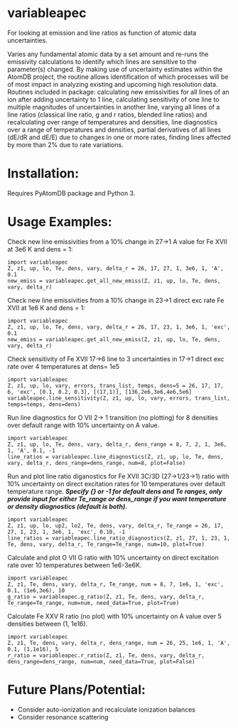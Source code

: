 # variableapec
For looking at emission and line ratios as function of atomic data uncertainties.

Varies any fundamental atomic data by a set amount and re-runs the emissivity calculations to identify which lines are sensitive to the parameter(s) changed. By making use of uncertainty estimates within the AtomDB project, the routine allows identification of which processes will be of most impact in analyzing existing and upcoming high resolution data. Routines included in package: calculating new emissivities for all lines of an ion after adding uncertainty to 1 line, calculating sensitivity of one line to multiple magnitudes of uncertainties in another line, varying all lines of a line ratios (classical line ratio, g and r ratios, blended line ratios) and recalculating over range of temperatures and densities, line diagnostics over a range of temperatures and densities, partial derivatives of all lines (dE/dR and dE/E) due to changes in one or more rates, finding lines affected by more than 2% due to rate variations. 

Installation:
============
Requires PyAtomDB package and Python 3.


Usage Examples:
==============
Check new line emissivities from a 10% change in 27->1 A value for Fe XVII at 3e6 K and dens = 1:

	import variableapec
	Z, z1, up, lo, Te, dens, vary, delta_r = 26, 17, 27, 1, 3e6, 1, 'A', 0.1
	new_emiss = variableapec.get_all_new_emiss(Z, z1, up, lo, Te, dens, vary, delta_r)

Check new line emissivities from a 10% change in 23->1 direct exc rate Fe XVII at 1e6 K and dens = 1:

	import variableapec
	Z, z1, up, lo, Te, dens, vary, delta_r = 26, 17, 23, 1, 3e6, 1, 'exc', 0.1
	new_emiss = variableapec.get_all_new_emiss(Z, z1, up, lo, Te, dens, vary, delta_r)

Check sensitivity of Fe XVII 17->6 line to 3 uncertainties in 17->1 direct exc rate over 4 temperatures at dens= 1e5
	
	import variableapec
	Z, z1, up, lo, vary, errors, trans_list, temps, dens=5 = 26, 17, 17, 6, 'exc', [0.1, 0.2, 0.3], [(17,1)], [136,2e6,3e6,4e6,5e6]
	variableapec.line_sensitivity(Z, z1, up, lo, vary, errors, trans_list, temps=temps, dens=dens)
	
Run line diagnostics for O VII 2-> 1 transition (no plotting) for 8 densities over default range with 10% uncertainty on A value. 
	
	import variableapec
	Z, z1, up, lo, Te, dens, vary, delta_r, dens_range = 8, 7, 2, 1, 3e6, 1, 'A', 0.1, -1
	line_ratios = variableapec.line_diagnostics(Z, z1, up, lo, Te, dens, vary, delta_r, dens_range=dens_range, num=8, plot=False)

Run and plot line ratio diganostics for Fe XVII 3C/3D (27->1/23->1) ratio with 10% uncertainty on direct excitation rates for 10 temperatures over default temperature range. ***Specify {} or -1 for default dens and Te ranges, only provide input for either Te_range or dens_range if you want temperature or density diagnostics (default is both).***

	import variableapec
	Z, z1, up, lo, up2, lo2, Te, dens, vary, delta_r, Te_range = 26, 17, 27, 1, 23, 1, 3e6, 1, 'exc', 0.10, -1
	line_ratios = variableapec.line_ratio_diagnostics(Z, z1, 27, 1, 23, 1, Te, dens, vary, delta_r, Te_range=Te_range, num=10, plot=True)
	
Calculate and plot O VII G ratio with 10% uncertainty on direct excitation rate over 10 temperatures between 1e6-3e6K.
	
	import variableapec
	Z, z1, Te, dens, vary, delta_r, Te_range, num = 8, 7, 1e6, 1, 'exc', 0.1, (1e6,3e6), 10
	g_ratio = variableapec.g_ratio(Z, z1, Te, dens, vary, delta_r, Te_range=Te_range, num=num, need_data=True, plot=True)
	
Calculate Fe XXV R ratio (no plot) with 10% uncertainty on A value over 5 densities between (1, 1e16).
	
	import variableapec
	Z, z1, Te, dens, vary, delta_r, dens_range, num = 26, 25, 1e6, 1, 'A', 0.1, (1,1e16), 5
	r_ratio = variableapec.r_ratio(Z, z1, Te, dens, vary, delta_r, dens_range=dens_range, num=num, need_data=True, plot=False)

Future Plans/Potential:
=================
- Consider auto-ionization and recalculate ionization balances
- Consider resonance scattering
